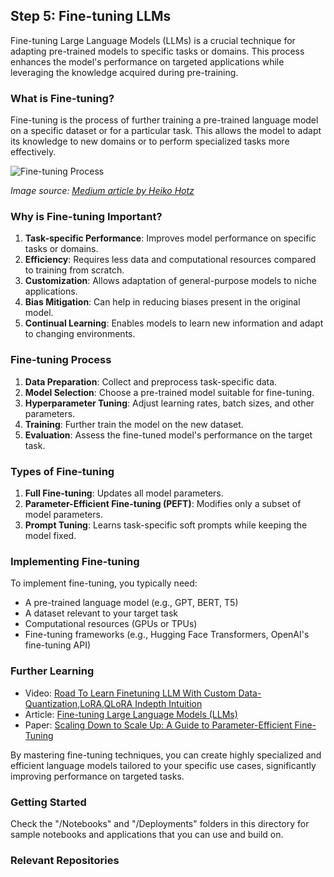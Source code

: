 ## Step 5: Fine-tuning LLMs

Fine-tuning Large Language Models (LLMs) is a crucial technique for adapting pre-trained models to specific tasks or domains. This process enhances the model's performance on targeted applications while leveraging the knowledge acquired during pre-training.

### What is Fine-tuning?

Fine-tuning is the process of further training a pre-trained language model on a specific dataset or for a particular task. This allows the model to adapt its knowledge to new domains or to perform specialized tasks more effectively.

![Fine-tuning Process](https://miro.medium.com/v2/resize:fit:1400/1*JSJBBnslBE9S5i77Rz9r_g.png)

*Image source: [Medium article by Heiko Hotz](https://towardsdatascience.com/rag-vs-finetuning-which-is-the-best-tool-to-boost-your-llm-application-94654b1eaba7)*

### Why is Fine-tuning Important?

1. **Task-specific Performance**: Improves model performance on specific tasks or domains.
2. **Efficiency**: Requires less data and computational resources compared to training from scratch.
3. **Customization**: Allows adaptation of general-purpose models to niche applications.
4. **Bias Mitigation**: Can help in reducing biases present in the original model.
5. **Continual Learning**: Enables models to learn new information and adapt to changing environments.

### Fine-tuning Process

1. **Data Preparation**: Collect and preprocess task-specific data.
2. **Model Selection**: Choose a pre-trained model suitable for fine-tuning.
3. **Hyperparameter Tuning**: Adjust learning rates, batch sizes, and other parameters.
4. **Training**: Further train the model on the new dataset.
5. **Evaluation**: Assess the fine-tuned model's performance on the target task.

### Types of Fine-tuning

1. **Full Fine-tuning**: Updates all model parameters.
2. **Parameter-Efficient Fine-tuning (PEFT)**: Modifies only a subset of model parameters.
3. **Prompt Tuning**: Learns task-specific soft prompts while keeping the model fixed.

### Implementing Fine-tuning

To implement fine-tuning, you typically need:
- A pre-trained language model (e.g., GPT, BERT, T5)
- A dataset relevant to your target task
- Computational resources (GPUs or TPUs)
- Fine-tuning frameworks (e.g., Hugging Face Transformers, OpenAI's fine-tuning API)

### Further Learning

- Video: [Road To Learn Finetuning LLM With Custom Data-Quantization,LoRA,QLoRA Indepth Intuition](https://www.youtube.com/watch?v=6S59Y0ckTm4&list=PLZoTAELRMXVN9VbAx5I2VvloTtYmlApe3)
- Article: [Fine-tuning Large Language Models (LLMs)](https://towardsdatascience.com/fine-tuning-large-language-models-llms-23473d763b91)
- Paper: [Scaling Down to Scale Up: A Guide to Parameter-Efficient Fine-Tuning](https://arxiv.org/abs/2303.15647)

By mastering fine-tuning techniques, you can create highly specialized and efficient language models tailored to your specific use cases, significantly improving performance on targeted tasks.
                          
### Getting Started 
Check the "/Notebooks" and "/Deployments" folders in this directory for sample notebooks and applications that you can use and build on.

                        
### Relevant Repositories
                          